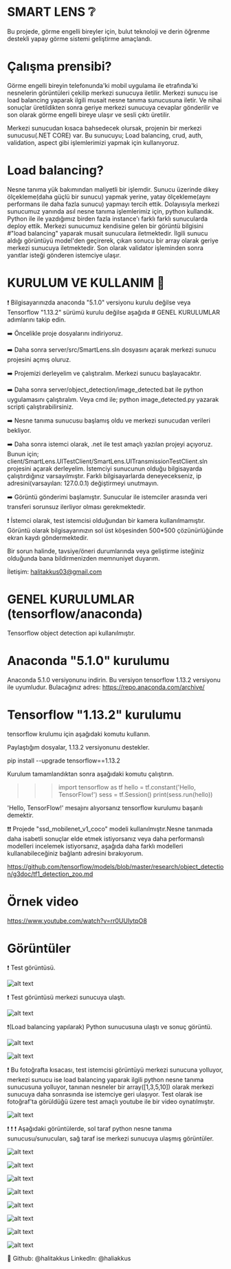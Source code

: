 # SMART LENS ❔  
Bu projede, görme engelli bireyler için, bulut teknoloji ve derin öğrenme destekli yapay görme sistemi geliştirme amaçlandı.

# Çalışma prensibi?
Görme engelli bireyin telefonunda'ki mobil uygulama ile etrafında'ki nesnelerin görüntüleri çekilip merkezi sunucuya iletilir. Merkezi sunucu ise load balancing yaparak ilgili musait nesne tanıma sunucusuna iletir. Ve nihai sonuçlar üretildikten sonra geriye merkezi sunucuya cevaplar gönderilir ve son olarak görme engelli bireye ulaşır ve sesli çıktı üretilir.

Merkezi sunucudan kısaca bahsedecek olursak, projenin bir merkezi sunucusu(.NET CORE) var. Bu sunucuyu; Load balancing, crud, auth, validation, aspect gibi işlemlerimizi
yapmak için kullanıyoruz. 

# Load balancing?
Nesne tanıma yük bakımından maliyetli bir işlemdir. Sunucu üzerinde dikey ölçekleme(daha güçlü bir sunucu) yapmak yerine,
yatay ölçekleme(aynı performans ile daha fazla sunucu) yapmayı tercih ettik. Dolayısıyla merkezi sunucumuz yanında asıl nesne tanıma işlemlerimiz için,
python kullandık. Python ile ile yazdığımız birden fazla instance'ı farklı farklı sunucularda deploy ettik.
Merkezi sunucumuz kendisine gelen bir görüntü bilgisini #"load balancing" yaparak musait sunuculara iletmektedir. İlgili sunucu aldığı görüntüyü model'den geçirerek,
çıkan sonucu bir array olarak geriye merkezi sunucuya iletmektedir. Son olarak validator işleminden sonra yanıtlar isteği gönderen istemciye ulaşır.



# KURULUM VE KULLANIM  🚀 

 ❗️ Bilgisayarınızda  anaconda "5.1.0" versiyonu kurulu değilse veya Tensorflow "1.13.2" sürümü kurulu değilse aşağıda # GENEL KURULUMLAR adımlarını takip edin.

➡️ Öncelikle proje dosyalarını indiriyoruz.

➡️ Daha sonra server/src/SmartLens.sln dosyasını açarak merkezi sunucu projesini açmış oluruz. 

➡️ Projemizi derleyelim ve çalıştıralım. Merkezi sunucu başlayacaktır.

➡️ Daha sonra server/object_detection/image_detected.bat ile python uygulamasını çalıştıralım. Veya cmd ile; python image_detected.py yazarak scripti çalıştırabilirsiniz.

➡️ Nesne tanıma sunucusu başlamış oldu ve merkezi sunucudan verileri bekliyor.

➡️ Daha sonra istemci olarak, .net ile test amaçlı yazılan projeyi açıyoruz. Bunun için; client/SmartLens.UITestClient/SmartLens.UITransmissionTestClient.sln 
projesini açarak derleyelim. İstemciyi sunucunun olduğu bilgisayarda çalıştırdığınız varsayılmıştır. Farklı bilgisayarlarda deneyecekseniz, ip adresini(varsayılan: 127.0.0.1) değiştirmeyi unutmayın.

➡️ Görüntü gönderimi başlamıştır. Sunucular ile istemciler arasında veri transferi sorunsuz ilerliyor olması gerekmektedir.

❗️ İstemci olarak, test istemcisi olduğundan bir kamera kullanılmamıştır. Görüntü olarak bilgisayarınızın sol üst köşesinden 500*500 çözünürlüğünde ekran kaydı göndermektedir.

Bir sorun halinde, tavsiye/öneri durumlarında veya geliştirme isteğiniz olduğunda bana bildirmenizden memnuniyet duyarım.

İletişim: halitakkus03@gmail.com



# GENEL KURULUMLAR (tensorflow/anaconda)

Tensorflow object detection api kullanılmıştır.

# Anaconda "5.1.0" kurulumu

Anaconda 5.1.0 versiyonunu indirin. Bu versiyon tensorflow 1.13.2 versiyonu ile uyumludur.
Bulacağınız adres: https://repo.anaconda.com/archive/

# Tensorflow "1.13.2" kurulumu

tensorflow krulumu için aşağıdaki komutu kullanın.

Paylaştığım dosyalar, 1.13.2 versiyonunu destekler.

pip install --upgrade tensorflow==1.13.2

Kurulum tamamlandıktan sonra aşağıdaki komutu çalıştırın.

>>> import tensorflow as tf
>>> hello = tf.constant('Hello, TensorFlow!')
>>> sess = tf.Session()
>>> print(sess.run(hello))



'Hello, TensorFlow!' mesajını alıyorsanız tensorflow kurulumu başarılı demektir.


❗️❗️ Projede "ssd_mobilenet_v1_coco" modeli kullanılmıştır.Nesne tanımada daha isabetli sonuçlar elde etmek istiyorsanız veya daha performanslı modelleri incelemek istiyorsanız, aşağıda daha farklı modelleri kullanabileceğiniz bağlantı adresini bırakıyorum.
 

https://github.com/tensorflow/models/blob/master/research/object_detection/g3doc/tf1_detection_zoo.md


# Örnek video

https://www.youtube.com/watch?v=rr0UUIytpO8

# Görüntüler

❗️ Test görüntüsü.

![alt text](https://halit.org/2.jpg)

❗️ Test görüntüsü merkezi sunucuya ulaştı.

![alt text](https://halit.org/1.jpg)

❗️(Load balancing yapılarak) Python sunucusuna ulaştı ve sonuç görüntü.

![alt text](https://halit.org/3.jpg)

![alt text](https://halit.org/6.jpg)

❗️ Bu fotoğrafta kısacası, test istemcisi görüntüyü merkezi sunucuna yolluyor, merkezi sunucu ise load balancing yaparak ilgili python nesne tanıma sunucusuna yolluyor,
tanınan nesneler bir array([1,3,5,10]) olarak merkezi sunucuya daha sonrasında ise istemciye geri ulaşıyor.
Test olarak ise fotoğraf'ta görüldüğü üzere test amaçlı youtube ile bir video oynatılmıştır.


![alt text](https://halit.org/7.jpg)

❗️ ❗️ ❗️  Aşağıdaki görüntülerde, sol taraf python nesne tanıma sunucusu/sunucuları, sağ taraf ise merkezi sunucuya ulaşmış görüntüler.

![alt text](https://halit.org/9.jpg)

![alt text](https://halit.org/10.jpg)

![alt text](https://halit.org/11.jpg)

![alt text](https://halit.org/12.jpg)

![alt text](https://halit.org/13.jpg)

![alt text](https://halit.org/14.jpg)

![alt text](https://halit.org/15.jpg)

![alt text](https://halit.org/16.jpg)


👤
Github: @halitakkus
LinkedIn: @haliakkus
